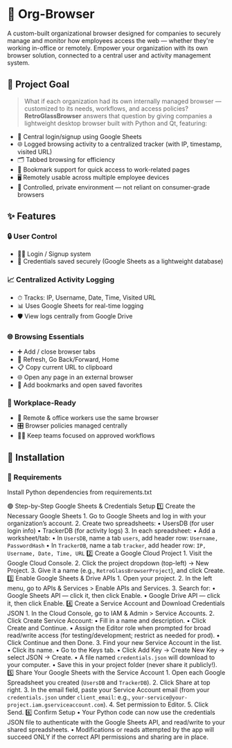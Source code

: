 # 🧠 Org-Browser

A custom-built organizational browser designed for companies to securely manage and monitor how employees access the web — whether they're working in-office or remotely. Empower your organization with its own browser solution, connected to a central user and activity management system.

## 🚀 Project Goal

> What if each organization had its own internally managed browser — customized to its needs, workflows, and access policies?
> **RetroGlassBrowser** answers that question by giving companies a lightweight desktop browser built with Python and Qt, featuring:

- 🔐 Central login/signup using Google Sheets
- 🌐 Logged browsing activity to a centralized tracker (with IP, timestamp, visited URL)
- 🗂️ Tabbed browsing for efficiency
- 📁 Bookmark support for quick access to work-related pages
- 🖥 Remotely usable across multiple employee devices
- 🎯 Controlled, private environment — not reliant on consumer-grade browsers

## ✨ Features

### 🔒 User Control  
- 🧑‍💼 Login / Signup system  
- 📄 Credentials saved securely (Google Sheets as a lightweight database)

### 📈 Centralized Activity Logging  
- ⏱ Tracks: IP, Username, Date, Time, Visited URL  
- 📊 Uses Google Sheets for real-time logging  
- 🛡️ View logs centrally from Google Drive

### 🌐 Browsing Essentials  
- ➕ Add / close browser tabs  
- 🔁 Refresh, Go Back/Forward, Home  
- 📋 Copy current URL to clipboard  
- 🌐 Open any page in an external browser  
- 📌 Add bookmarks and open saved favorites

### 💼 Workplace-Ready  
- 🏢 Remote & office workers use the same browser  
- 🎛 Browser policies managed centrally  
- 👨‍💼 Keep teams focused on approved workflows  



## 💾 Installation

### 🐍 Requirements
Install Python dependencies from requirements.txt

🟢 Step-by-Step Google Sheets & Credentials Setup
1️⃣ Create the Necessary Google Sheets
	1.	Go to Google Sheets and log in with your organization’s account.
	2.	Create two spreadsheets:
	•	UsersDB (for user login info)
	•	TrackerDB (for activity logs)
 3.	In each spreadsheet:
	•	Add a worksheet/tab:
	•	In `UsersDB`, name a tab `users`, add header row: `Username, PasswordHash`
	•	In `TrackerDB`, name a tab `tracker`, add header row: `IP, Username, Date, Time, URL`
2️⃣ Create a Google Cloud Project
	1.	Visit the Google Cloud Console.
	2.	Click the project dropdown (top-left) → New Project.
	3.	Give it a name (e.g., `RetroGlassBrowserProject`), and click Create.
3️⃣ Enable Google Sheets & Drive APIs
	1.	Open your project.
	2.	In the left menu, go to APIs & Services > Enable APIs and Services.
	3.	Search for:
	•	Google Sheets API — click it, then click Enable.
	•	Google Drive API — click it, then click Enable.
4️⃣ Create a Service Account and Download Credentials JSON
	1.	In the Cloud Console, go to IAM & Admin > Service Accounts.
	2.	Click Create Service Account:
	•	Fill in a name and description.
	•	Click Create and Continue.
	•	Assign the Editor role when prompted for broad read/write access (for testing/development; restrict as needed for prod).
	•	Click Continue and then Done.
	3.	Find your new Service Account in the list.
	•	Click its name.
	•	Go to the Keys tab.
	•	Click Add Key → Create New Key → select JSON → Create.
	•	A file named `credentials.json` will download to your computer.
	•	Save this in your project folder (never share it publicly!).
5️⃣ Share Your Google Sheets with the Service Account
	1.	Open each Google Spreadsheet you created (`UsersDB` and `TrackerDB`).
	2.	Click Share at top right.
	3.	In the email field, paste your Service Account email (from your `credentials.json` under `client_email`: e.g., `your-service@your-project.iam.gserviceaccount.com`).
	4.	Set permission to Editor.
	5.	Click Send.
6️⃣ Confirm Setup
	•	Your Python code can now use the credentials JSON file to authenticate with the Google Sheets API, and read/write to your shared spreadsheets.
	•	Modifications or reads attempted by the app will succeed ONLY if the correct API permissions and sharing are in place.


